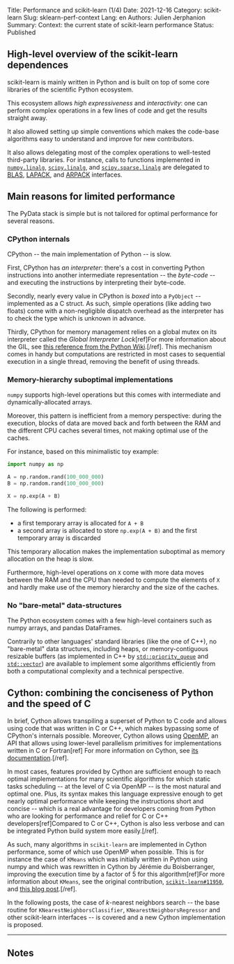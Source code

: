 Title: Performance and scikit-learn (1/4)
Date: 2021-12-16
Category: scikit-learn
Slug: sklearn-perf-context
Lang: en
Authors: Julien Jerphanion
Summary: Context: the current state of scikit-learn performance
Status: Published

## High-level overview of the scikit-learn dependences

scikit-learn is mainly written in Python and is built on top of
some core libraries of the scientific Python ecosystem.

This ecosystem allows _high expressiveness_ and
_interactivity_: one can perform complex operations in a few
lines of code and get the results straight away.

It also allowed setting up simple conventions which makes the
code-base algorithms easy to understand and improve
for new contributors.

It also allows delegating most of the complex operations
to well-tested third-party libraries. For instance, calls
to functions implemented in
[`numpy.linalg`](https://numpy.org/doc/stable/reference/routines.linalg.html),
[`scipy.linalg`](https://docs.scipy.org/doc/scipy/reference/linalg.html ), and
[`scipy.sparse.linalg`](https://docs.scipy.org/doc/scipy/reference/sparse.linalg.html)
are delegated to
[BLAS](https://en.wikipedia.org/wiki/Basic_Linear_Algebra_Subprograms),
[LAPACK](https://www.netlib.org/lapack/),
and [ARPACK](https://www.caam.rice.edu/software/ARPACK/) interfaces.

## Main reasons for limited performance

The PyData stack is simple but is not tailored for optimal performance
for several reasons.

### CPython internals

CPython -- the main implementation of Python -- is slow.

First, CPython has _an interpreter_: there's a cost in converting Python
instructions into another intermediate representation --
the _byte-code_ -- and executing the instructions by interpreting their
byte-code.

Secondly, nearly every value in CPython is _boxed_ into a `PyObject`
-- implemented as a C struct. As such, simple operations
(like adding two floats) come with a non-negligible dispatch
overhead as the interpreter has to check the type which is unknown
in advance.

Thirdly, CPython for memory management relies on a global
mutex on its interpreter called the _Global Interpreter Lock_[ref]For more information about the GIL, see
[this reference from the Python Wiki](https://wiki.python.org/moin/GlobalInterpreterLock).[/ref].
This mechanism comes in handy but computations are restricted in
most cases to sequential execution in a single thread, removing the benefit
of using threads.

### Memory-hierarchy suboptimal implementations

`numpy` supports high-level operations but this comes with intermediate
and dynamically-allocated arrays.

Moreover, this pattern is inefficient from a memory perspective:
during the execution, blocks of data are moved back and forth
between the RAM and the different CPU caches several times, not
making optimal use of the caches.

For instance, based on this minimalistic toy example:
```python
import numpy as np

A = np.random.rand(100_000_000)
B = np.random.rand(100_000_000)

X = np.exp(A + B)
```

The following is performed:

 - a first temporary array is allocated for `A + B`
 - a second array is allocated to store `np.exp(A + B)` and
 the first temporary array is discarded

This temporary allocation makes the implementation suboptimal
as memory allocation on the heap is slow.

Furthermore, high-level operations on `X` come with more data
moves between the RAM and the CPU than needed to compute the
elements of `X` and hardly make use of the memory hierarchy
and the size of the caches.

### No "bare-metal" data-structures

The Python ecosystem comes with a few high-level containers
such as numpy arrays, and pandas DataFrames.

Contrarily to other languages' standard libraries (like the one of
C++), no "bare-metal" data structures, including heaps, or
memory-contiguous resizable buffers (as implemented in C++ by
[`std::priority_queue`](https://en.cppreference.com/w/cpp/container/priority_queue)
and [`std::vector`](https://en.cppreference.com/w/cpp/container/vector))
are available to implement some algorithms efficiently
from both a computational complexity and a technical perspective.

## Cython: combining the conciseness of Python and the speed of C

In brief, Cython allows transpiling a superset of Python to C code and allows using code that was written in C or C++, which makes bypassing some of CPython's internals possible. Moreover, Cython allows using [OpenMP](https://www.openmp.org/specifications/), an API that allows using lower-level parallelism primitives for implementations written in C or Fortran[ref] For more information on Cython, see [its documentation](https://cython.readthedocs.io/en/latest/).[/ref].

In most cases, features provided by Cython are sufficient enough to reach optimal implementations for many scientific algorithms for which static tasks scheduling -- at the level of C via OpenMP -- is the most natural and optimal one.
Plus, its syntax makes this language expressive enough to get nearly optimal performance while keeping the instructions short and concise -- which is a real advantage for developers coming from Python who are looking for performance and relief for C or C++ developers[ref]Compared to C or C++, Cython is also less verbose and can be integrated Python build system more easily.[/ref].

As such, many algorithms in `scikit-learn` are implemented in Cython performance, some of which use OpenMP when possible. This is for instance the case of `KMeans` which was initially written in Python using numpy and which was rewritten in Cython by Jérémie du Boisberranger, improving the execution time by a factor of 5 for this algorithm[ref]For more information about `KMeans`, see the original contribution,
[`scikit-learn#11950`](https://github.com/scikit-learn/scikit-learn/pull/11950), and [this blog
post](https://scikit-learn.fondation-inria.fr/implementing-a-faster-kmeans-in-scikit-learn-0-23-2/).[/ref].

In the following posts, the case of $k$-nearest neighbors search -- the base routine
for `KNearestNeighborsClassifier`, `KNearestNeighborsRegressor` and other scikit-learn interfaces -- is covered
and a new Cython implementation is proposed.

---

## Notes


